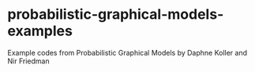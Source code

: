 # probabilistic-graphical-models-examples
Example codes from Probabilistic Graphical Models by Daphne Koller and Nir Friedman 
